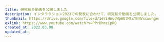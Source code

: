 ```yaml
---
title: 研究紹介動画を公開しました
description: インタラクション2023での発表に合わせて、研究紹介動画を公開しました。
thumbnail: https://drive.google.com/file/d/1e7iHnudWpWUtMtcYhNVxcwwhges0i724/view?usp=share_link
exlink: https://www.youtube.com/watch?v=PPrBhmzCpRQ
created_at: 2022.03.08
updated_at:
---
```

